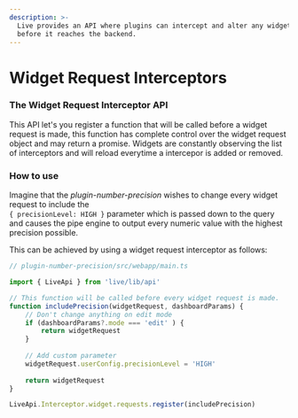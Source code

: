 ```yaml
---
description: >-
  Live provides an API where plugins can intercept and alter any widget request
  before it reaches the backend.
---
```


# Widget Request Interceptors

### The Widget Request Interceptor API

This API let's you register a function that will be called before a widget request is made, this function has complete control over the widget request object and may return a promise. Widgets are constantly observing the list of interceptors and will reload everytime a intercepor is added or removed.

### How to use

Imagine that the _plugin-number-precision_ wishes to change every widget request to include the\
`{ precisionLevel: HIGH }` parameter which is passed down to the query and causes the pipe engine to output every numeric value with the highest precision possible.

This can be achieved by using a widget request interceptor as follows:

```typescript
// plugin-number-precision/src/webapp/main.ts

import { LiveApi } from 'live/lib/api'

// This function will be called before every widget request is made.
function includePrecision(widgetRequest, dashboardParams) {
    // Don't change anything on edit mode 
    if (dashboardParams?.mode === 'edit' ) {
        return widgetRequest
    }
    
    // Add custom parameter
    widgetRequest.userConfig.precisionLevel = 'HIGH'
    
    return widgetRequest
}

LiveApi.Interceptor.widget.requests.register(includePrecision)
```
